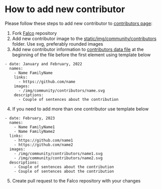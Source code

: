 # How to add new contributor
Please follow these steps to add new contributor to [contributors page](https://falco.org//community/contributors/):
1. Fork [Falco](https://github.com/falcosecurity/falco-website) repository
2. Add new contributor image to
   the [static/img/community/contributors](https://github.com/falcosecurity/falco-website/blob/master/static/img/community/contributors)
   folder. Use svg, preferably rounded images
3. Add new contributor information to [contributors data file](https://github.com/falcosecurity/falco-website/blob/master/data/contributors.yaml) at the beginning of the file before the first element using template below
```
- date: January and February, 2022
  names:
    - Name FamilyName
    links:
      - https://github.com/name
    images:
      - /img/community/contributors/name.svg
    descriptions:
      - Couple of sentences about the contribution
```
4. If you need to add more than one contributor use template below
```
- date: February, 2023
  names:
    - Name FamilyName1
    - Name FamilyName2
  links:
    - https://github.com/name1
    - https://github.com/name2
  images:
    - /img/community/contributors/name1.svg
    - /img/community/contributors/name2.svg
  descriptions:
    - Couple of sentences about the contribution
    - Couple of sentences about the contribution
```
5. Create pull request to the Falco repository with your changes
